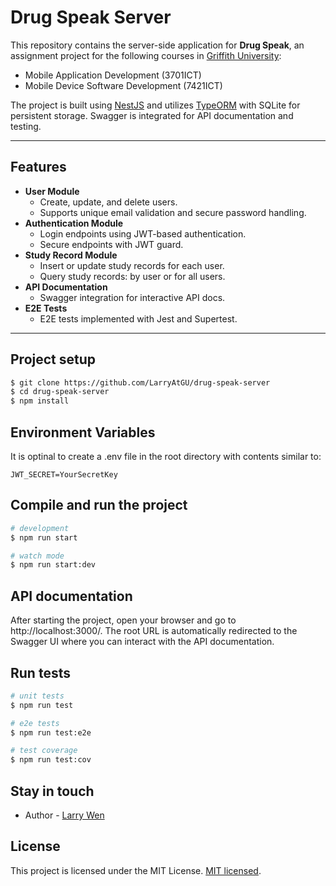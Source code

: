 # Drug Speak Server

This repository contains the server-side application for **Drug Speak**, an assignment project for the following courses in [Griffith University](https://www.griffith.edu.au):

- Mobile Application Development (3701ICT)
- Mobile Device Software Development (7421ICT)

The project is built using [NestJS](https://nestjs.com/) and utilizes [TypeORM](https://typeorm.io/) with SQLite for persistent storage. Swagger is integrated for API documentation and testing.

---

## Features

- **User Module**
  - Create, update, and delete users.
  - Supports unique email validation and secure password handling.
- **Authentication Module**
  - Login endpoints using JWT-based authentication.
  - Secure endpoints with JWT guard.
- **Study Record Module**
  - Insert or update study records for each user.
  - Query study records: by user or for all users.
- **API Documentation**
  - Swagger integration for interactive API docs.
- **E2E Tests**
  - E2E tests implemented with Jest and Supertest.

---

## Project setup

```bash
$ git clone https://github.com/LarryAtGU/drug-speak-server
$ cd drug-speak-server
$ npm install
```

## Environment Variables

It is optinal to create a .env file in the root directory with contents similar to:

```env
JWT_SECRET=YourSecretKey
```

## Compile and run the project

```bash
# development
$ npm run start

# watch mode
$ npm run start:dev

```

## API documentation

After starting the project, open your browser and go to http://localhost:3000/. The root URL is automatically redirected to the Swagger UI where you can interact with the API documentation.

## Run tests

```bash
# unit tests
$ npm run test

# e2e tests
$ npm run test:e2e

# test coverage
$ npm run test:cov
```

## Stay in touch

- Author - [Larry Wen](https://experts.griffith.edu.au/8677-larry-wen)

## License

This project is licensed under the MIT License. [MIT licensed](https://github.com/LarryAtGU/drug-speak-server/blob/main/LICENSE).
